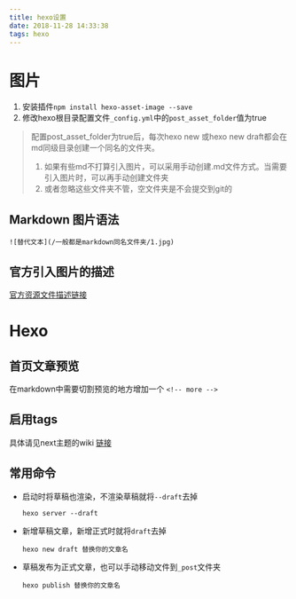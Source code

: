 ```yaml
---
title: hexo设置
date: 2018-11-28 14:33:38
tags: hexo
---
```





# 图片

1. 安装插件`npm install hexo-asset-image --save`
2. 修改hexo根目录配置文件`_config.yml`中的`post_asset_folder`值为true

> 配置post_asset_folder为true后，每次hexo new 或hexo new draft都会在md同级目录创建一个同名的文件夹。 
>
> 1. 如果有些md不打算引入图片，可以采用手动创建.md文件方式。当需要引入图片时，可以再手动创建文件夹
> 2. 或者忽略这些文件夹不管，空文件夹是不会提交到git的

## Markdown 图片语法

`![替代文本](/一般都是markdown同名文件夹/1.jpg)`

## 官方引入图片的描述

[官方资源文件描述链接](https://hexo.io/zh-cn/docs/asset-folders.html)



# Hexo

## 首页文章预览

在markdown中需要切割预览的地方增加一个 `<!-- more -->`



## 启用tags

具体请见next主题的wiki [链接](https://github.com/iissnan/hexo-theme-next/wiki/%E5%88%9B%E5%BB%BA%E6%A0%87%E7%AD%BE%E4%BA%91%E9%A1%B5%E9%9D%A2)



## 常用命令

+ 启动时将草稿也渲染，不渲染草稿就将`--draft`去掉

  ```
  hexo server --draft
  ```

+ 新增草稿文章，新增正式时就将`draft`去掉

  ```
  hexo new draft 替换你的文章名
  ```

+ 草稿发布为正式文章，也可以手动移动文件到`_post`文件夹

  ```
  hexo publish 替换你的文章名
  ```

  